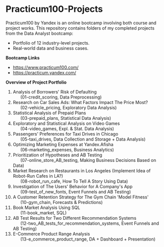 # Practicum100-Projects

Practicum100 by Yandex is an online bootcamp involving both course and project works. 
This repository contains folders of my completed projects from the Data Analyst bootcamp:
- Portfolio of 12 industry-level projects.
- Real-world data and business cases.

**Bootcamp Links**

- https://www.practicum100.com/
- https://practicum.yandex.com/

**Overview of Project Portfolio**

1) Analysis of Borrowers' Risk of Defaulting <br> &nbsp;&nbsp;&nbsp;&nbsp;&nbsp; (01-credit_scoring, Data Preprocessing)
3) Research on Car Sales Ads: What Factors Impact The Price Most? <br> &nbsp;&nbsp;&nbsp;&nbsp;&nbsp; (02-vehicle_pricing, Exploratory Data Analysis)
4) Statistical Analysis of Prepaid Plans <br> &nbsp;&nbsp;&nbsp;&nbsp;&nbsp; (03-prepaid_plans, Statistical Data Analysis)
5) Exploratory and Statistical Analysis on Video Games <br> &nbsp;&nbsp;&nbsp;&nbsp;&nbsp; (04-video_games, Expl. & Stat. Data Analysis)
6) Passengers' Preferences for Taxi Drives in Chicago <br> &nbsp;&nbsp;&nbsp;&nbsp;&nbsp; (05-taxi_drives, Data Collection and Storage + Data Analysis)
7) Optimizing Marketing Expenses at Yandex.Afisha <br> &nbsp;&nbsp;&nbsp;&nbsp;&nbsp; (06-marketing_expenses, Business Analytics)
8) Prioritization of Hypotheses and AB Testing <br> &nbsp;&nbsp;&nbsp;&nbsp;&nbsp; (07-online_store_AB_testing, Making Business Decisions Based on Data)
9) Market Research on Restaurants in Los Angeles (Implement Idea of Robot-Run Cafes in LA?) <br> &nbsp;&nbsp;&nbsp;&nbsp;&nbsp; (08-robot_run_cafe, How To Tell A Story Using Data)
10) Investigation of The Users' Behavior for A Company's App <br> &nbsp;&nbsp;&nbsp;&nbsp;&nbsp; (09-test_of_new_fonts, Event Funnels and AB Testing)
11) A Customer Retention Strategy for The Gym Chain 'Model Fitness' <br> &nbsp;&nbsp;&nbsp;&nbsp;&nbsp; (10-gym_chain, Forecasts & Predictions)
12) Book Market Analysis Using SQL <br> &nbsp;&nbsp;&nbsp;&nbsp;&nbsp; (11-book_market, SQL)
13) AB Test Results for Two Different Recommendation Systems <br> &nbsp;&nbsp;&nbsp;&nbsp;&nbsp; (12-two_AB_tests_for_recommendation_systems, Event Funnels and AB Testing)
14) E-Commerce Product Range Analysis <br> &nbsp;&nbsp;&nbsp;&nbsp;&nbsp; (13-e_commerce_product_range, DA + Dashboard + Presentation)

